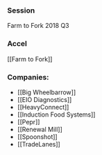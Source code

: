 
### Session
Farm to Fork 2018 Q3

### Accel
[[Farm to Fork]]

### Companies:
- [[Big Wheelbarrow]]
- [[EIO Diagnostics]]
- [[HeavyConnect]]
- [[Induction Food Systems]]
- [[Pepr]]
- [[Renewal Mill]]
- [[Spoonshot]]
- [[TradeLanes]]


